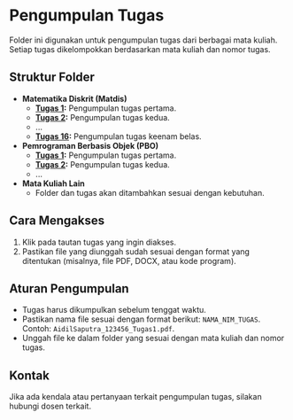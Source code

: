 # Pengumpulan Tugas

Folder ini digunakan untuk pengumpulan tugas dari berbagai mata kuliah. Setiap tugas dikelompokkan berdasarkan mata kuliah dan nomor tugas.

## Struktur Folder
- **Matematika Diskrit (Matdis)**
  - **[Tugas 1](./Matdis/Tugas1/index.html):** Pengumpulan tugas pertama.
  - **[Tugas 2](./Matdis/Tugas2/index.html):** Pengumpulan tugas kedua.
  - ...
  - **[Tugas 16](./Matdis/Tugas16/index.html):** Pengumpulan tugas keenam belas.
- **Pemrograman Berbasis Objek (PBO)**
  - **[Tugas 1](./PBO/Tugas1/index.html):** Pengumpulan tugas pertama.
  - **[Tugas 2](./PBO/Tugas2/index.html):** Pengumpulan tugas kedua.
  - ...
- **Mata Kuliah Lain**
  - Folder dan tugas akan ditambahkan sesuai dengan kebutuhan.

## Cara Mengakses
1. Klik pada tautan tugas yang ingin diakses.
2. Pastikan file yang diunggah sudah sesuai dengan format yang ditentukan (misalnya, file PDF, DOCX, atau kode program).

## Aturan Pengumpulan
- Tugas harus dikumpulkan sebelum tenggat waktu.
- Pastikan nama file sesuai dengan format berikut: `NAMA_NIM_TUGAS`. Contoh: `AidilSaputra_123456_Tugas1.pdf`.
- Unggah file ke dalam folder yang sesuai dengan mata kuliah dan nomor tugas.

## Kontak
Jika ada kendala atau pertanyaan terkait pengumpulan tugas, silakan hubungi dosen terkait.
